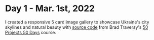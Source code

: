 # Day 1 - Mar. 1st, 2022 
I created a responsive 5 card image gallery to showcase Ukraine's city skylines and natural beauty with [source code](https://github.com/bradtraversy/50projects50days/tree/master/expanding-cards) from Brad Traversy's [50 Projects 50 Days](https://50projects50days.com/) course.
